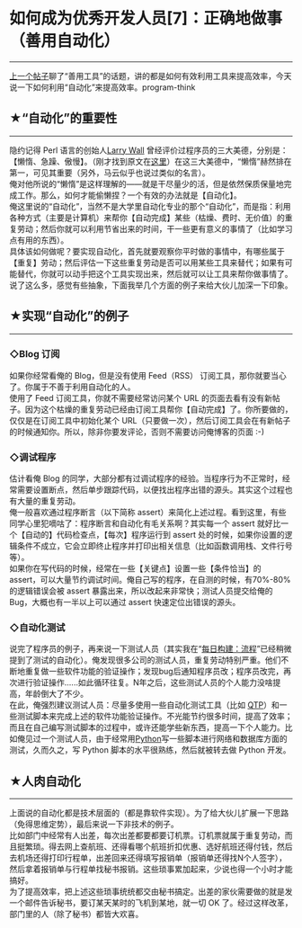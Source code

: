 # 如何成为优秀开发人员[7]：正确地做事（善用自动化） 

-----

 [上一个帖子](https://program-think.blogspot.com/2009/02/6.html)聊了“善用工具”的话题，讲的都是如何有效利用工具来提高效率，今天说一下如何利用“自动化”来提高效率。program-think  
   
   
 ## ★“自动化”的重要性
----------

  
 隐约记得 Perl 语言的创始人[Larry Wall](http://en.wikipedia.org/wiki/Larry_Wall) 曾经评价过程序员的三大美德，分别是：【懒惰、急躁、傲慢】。（刚才找到原文在[这里](http://en.wikipedia.org/wiki/Larry_Wall#Virtues_of_a_programmer)）在这三大美德中，“懒惰”赫然排在第一，可见其重要（另外，马云似乎也说过类似的名言）。  
 俺对他所说的“懒惰”是这样理解的——就是干尽量少的活，但是依然保质保量地完成工作。那么，如何才能偷懒捏？一个有效的办法就是【自动化】。  
 俺这里说的“自动化”，当然不是大学里自动化专业的那个“自动化”，而是指：利用各种方式（主要是计算机）来帮你【自动完成】某些（枯燥、费时、无价值）的重复劳动；然后你就可以利用节省出来的时间，干一些更有意义的事情了（比如学习点有用的东西）。  
 具体该如何做呢？要实现自动化，首先就要观察你平时做的事情中，有哪些属于【重复】劳动；然后评估一下这些重复劳动是否可以用某些工具来替代；如果有可能替代，你就可以动手把这个工具实现出来，然后就可以让工具来帮你做事情了。  
 说了这么多，感觉有些抽象，下面我举几个方面的例子来给大伙儿加深一下印象。  
   
   
 ## ★实现“自动化”的例子
-----------

   
 ### ◇Blog 订阅

  
 如果你经常看俺的 Blog，但是没有使用 Feed（RSS） 订阅工具，那你就要当心了。你属于不善于利用自动化的人。  
 使用了 Feed 订阅工具，你就不需要经常访问某个 URL 的页面去看有没有新帖子。因为这个枯燥的重复劳动已经由订阅工具帮你【自动完成】了。你所要做的，仅仅是在订阅工具中初始化某个 URL（只要做一次），然后订阅工具会在有新帖子的时候通知你。所以，除非你要发评论，否则不需要访问俺博客的页面 :-)  
    
 ### ◇调试程序

  
 估计看俺 Blog 的同学，大部分都有过调试程序的经验。当程序行为不正常时，经常需要设置断点，然后单步跟踪代码，以便找出程序出错的源头。其实这个过程也有大量的重复劳动。  
 俺一般喜欢通过程序断言（以下简称 assert）来简化上述过程。看到这里，有些同学心里犯嘀咕了：程序断言和自动化有毛关系啊？其实每一个 assert 就好比一个【自动的】代码检查点，【每次】程序运行到 assert 处的时候，如果你设置的逻辑条件不成立，它会立即终止程序并打印出相关信息（比如函数调用栈、文件行号等）。  
 如果你在写代码的时候，经常在一些【关键点】设置一些【条件恰当】的 assert，可以大量节约调试时间。俺自己写的程序，在自测的时候，有70%-80%的逻辑错误会被 assert 暴露出来，所以改起来非常快；测试人员提交给俺的 Bug，大概也有一半以上可以通过 assert 快速定位出错误的源头。  
    
 ### ◇自动化测试

  
 说完了程序员的例子，再来说一下测试人员（其实我在“[每日构建：流程](https://program-think.blogspot.com/2009/02/daily-build-3-proces.html)”已经稍微提到了测试的自动化）。俺发现很多公司的测试人员，重复劳动特别严重。他们不断地重复做一些软件功能的验证操作；发现bug后通知程序员改；程序员改完，再次进行验证操作......如此循环往复。N年之后，这些测试人员的个人能力没啥提高，年龄倒大了不少。  
 在此，俺强烈建议测试人员：尽量多使用一些自动化测试工具（比如 [QTP](https://en.wikipedia.org/wiki/HP_QuickTest_Professional)）和一些测试脚本来完成上述的软件功能验证操作。不光能节约很多时间，提高了效率；而且在自己编写测试脚本的过程中，或许还能学些新东西，提高一下个人能力。比如俺见过一个测试人员，由于经常用[Python](https://www.python.org/)写一些脚本进行网络和数据库方面的测试，久而久之，写 Python 脚本的水平很熟练，然后就被转去做 Python 开发。  
   
    
 ## ★人肉自动化
------

 上面说的自动化都是技术层面的（都是靠软件实现）。为了给大伙儿扩展一下思路（免得思维定势），最后来说一下非技术的例子。  
 比如部门中经常有人出差，每次出差都要都要订机票。订机票就属于重复劳动，而且挺繁琐。得去网上查航班、还得看哪个航班折扣优惠、选好航班还得付钱，然后去机场还得打印行程单，出差回来还得填写报销单（报销单还得找N个人签字），然后拿着报销单与行程单找秘书报销。这些琐事累加起来，少说也得一个小时才能搞好。  
 为了提高效率，把上述这些琐事统统都交由秘书搞定。出差的家伙需要做的就是发一个邮件告诉秘书，要订某天某时的飞机到某地，就一切 OK 了。经过这样改革，部门里的人（除了秘书）都皆大欢喜。 